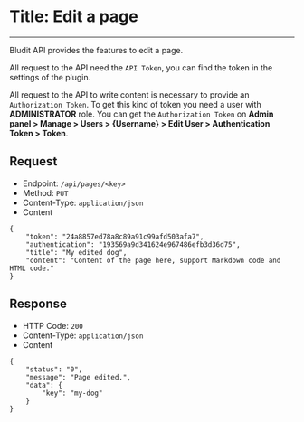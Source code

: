 # Title: Edit a page
<!-- Position: 5 -->
---
Bludit API provides the features to edit a page.

All request to the API need the `API Token`, you can find the token in the settings of the plugin.

All request to the API to write content is necessary to provide an `Authorization Token`. To get this kind of token you need a user with **ADMINISTRATOR** role. You can get the `Authorization Token` on **Admin panel > Manage > Users > {Username} > Edit User > Authentication Token > Token**.

<h2 id="request">Request</h2>

- Endpoint: `/api/pages/<key>`
- Method: `PUT`
- Content-Type: `application/json`
- Content

```
{
	"token": "24a8857ed78a8c89a91c99afd503afa7",
	"authentication": "193569a9d341624e967486efb3d36d75",
	"title": "My edited dog",
	"content": "Content of the page here, support Markdown code and HTML code."
}
```

<h2 id="response">Response</h2>

- HTTP Code: `200`
- Content-Type: `application/json`
- Content

```
{
	"status": "0",
	"message": "Page edited.",
	"data": {
		"key": "my-dog"
	}
}
```
